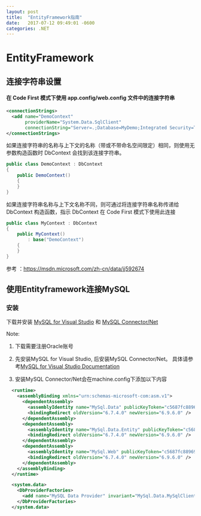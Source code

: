 ```yaml
---
layout: post
title:  "EntityFramework指南"
date:   2017-07-12 09:49:01 -0600
categories: .NET
---
```


# EntityFramework

## 连接字符串设置

#### 在 Code First 模式下使用 app.config/web.config 文件中的连接字符串

```xml
<connectionStrings>
  <add name="DemoContext" 
       providerName="System.Data.SqlClient" 
       connectionString="Server=.;Database=MyDemo;Integrated Security=True;"/>
</connectionStrings>
```
如果连接字符串的名称与上下文的名称（带或不带命名空间限定）相同，则使用无参数构造函数时 DbContext 会找到该连接字符串。

```c#
public class DemoContext : DbContext 
{ 
    public DemoContext() 
    { 
    } 
}
```
如果连接字符串名称与上下文名称不同，则可通过将连接字符串名称传递给 DbContext 构造函数，指示 DbContext 在 
Code First 模式下使用此连接

```c#
public class MyContext : DbContext 
{ 
    public MyContext() 
        : base("DemoContext") 
    { 
    } 
}
```
参考 ：https://msdn.microsoft.com/zh-cn/data/jj592674 




## 使用Entityframework连接MySQL

### 安装

下载并安装 [MySQL for Visual Studio](https://dev.mysql.com/downloads/windows/visualstudio/) 和 [MySQL Connector/Net ](https://dev.mysql.com/downloads/connector/net/)

Note: 

1. 下载需要注册Oracle账号

1. 先安装MySQL for Visual Studio, 后安装MySQL Connector/Net。  具体请参考[MySQL for Visual Studio Documentation](https://dev.mysql.com/doc/visual-studio/en/visual-studio-install.html)

1. 安装MySQL Connector/Net会在machine.config下添加以下内容

  ```xml
    <runtime>
      <assemblyBinding xmlns="urn:schemas-microsoft-com:asm.v1">
        <dependentAssembly>
          <assemblyIdentity name="MySql.Data" publicKeyToken="c5687fc88969c44d" culture="neutral" />
          <bindingRedirect oldVersion="6.7.4.0" newVersion="6.9.6.0" />
        </dependentAssembly>
        <dependentAssembly>
          <assemblyIdentity name="MySql.Data.Entity" publicKeyToken="c5687fc88969c44d" culture="neutral" />
          <bindingRedirect oldVersion="6.7.4.0" newVersion="6.9.6.0" />
        </dependentAssembly>
        <dependentAssembly>
          <assemblyIdentity name="MySql.Web" publicKeyToken="c5687fc88969c44d" culture="neutral" />
          <bindingRedirect oldVersion="6.7.4.0" newVersion="6.9.6.0" />
        </dependentAssembly>
      </assemblyBinding>
    </runtime>
  ```
  
  ```xml
    <system.data>
      <DbProviderFactories>
        <add name="MySQL Data Provider" invariant="MySql.Data.MySqlClient" description=".Net Framework Data Provider for MySQL" type="MySql.Data.MySqlClient.MySqlClientFactory, MySql.Data, Version=6.9.6.0, Culture=neutral, PublicKeyToken=c5687fc88969c44d" />
      </DbProviderFactories>
    </system.data>
  ```


